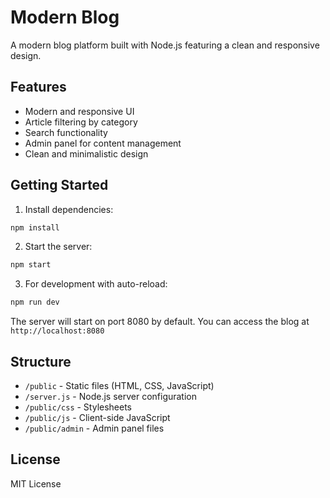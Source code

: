 # Modern Blog

A modern blog platform built with Node.js featuring a clean and responsive design.

## Features

- Modern and responsive UI
- Article filtering by category
- Search functionality
- Admin panel for content management
- Clean and minimalistic design

## Getting Started

1. Install dependencies:
```bash
npm install
```

2. Start the server:
```bash
npm start
```

3. For development with auto-reload:
```bash
npm run dev
```

The server will start on port 8080 by default. You can access the blog at `http://localhost:8080`

## Structure

- `/public` - Static files (HTML, CSS, JavaScript)
- `/server.js` - Node.js server configuration
- `/public/css` - Stylesheets
- `/public/js` - Client-side JavaScript
- `/public/admin` - Admin panel files

## License

MIT License
